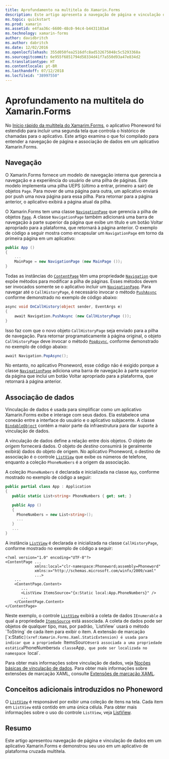 ```yaml
---
title: Aprofundamento na multitela do Xamarin.Forms
description: Este artigo apresenta a navegação de página e vinculação de dados em um aplicativo Xamarin.Forms e demonstra seu uso em um aplicativo multiplataforma multitela.
ms.topic: quickstart
ms.prod: xamarin
ms.assetid: e4faa36c-6600-48c0-94c4-b4431103a4
ms.technology: xamarin-forms
author: davidbritch
ms.author: dabritch
ms.date: 12/02/2016
ms.openlocfilehash: 355d050fea2516dfc8ad532675048c5c5293368a
ms.sourcegitcommit: 6e955f6851794d58334d41f7a550d93a47e834d2
ms.translationtype: HT
ms.contentlocale: pt-BR
ms.lasthandoff: 07/12/2018
ms.locfileid: "38997550"
---
```

# <a name="xamarinforms-multiscreen-deep-dive"></a>Aprofundamento na multitela do Xamarin.Forms

No [Início rápido da multitela do Xamarim.Forms](~/xamarin-forms/get-started/hello-xamarin-forms-multiscreen/quickstart.md), o aplicativo Phoneword foi estendido para incluir uma segunda tela que controla o histórico de chamadas para o aplicativo. Este artigo examina o que foi compilado para entender a navegação de página e associação de dados em um aplicativo Xamarin.Forms.

## <a name="navigation"></a>Navegação

O Xamarin.Forms fornece um modelo de navegação interna que gerencia a navegação e a experiência do usuário de uma pilha de páginas. Este modelo implementa uma pilha UEPS (último a entrar, primeiro a sair) de objetos `Page`. Para mover de uma página para outra, um aplicativo enviará por push uma nova página para essa pilha. Para retornar para a página anterior, o aplicativo exibirá a página atual da pilha.

O Xamarin.Forms tem uma classe [`NavigationPage`](xref:Xamarin.Forms.NavigationPage) que gerencia a pilha de objetos [`Page`](xref:Xamarin.Forms.Page). A classe `NavigationPage` também adicionará uma barra de navegação à parte superior da página que exibe um título e um botão <span class="uiitem">Voltar</span> apropriado para a plataforma, que retornará à página anterior. O exemplo de código a seguir mostra como encapsular um `NavigationPage` em torno da primeira página em um aplicativo:

```csharp
public App ()
{
    ...
    MainPage = new NavigationPage (new MainPage ());
}
```

Todas as instâncias do [`ContentPage`](xref:Xamarin.Forms.ContentPage) têm uma propriedade [`Navigation`](xref:Xamarin.Forms.VisualElement.Navigation) que expõe métodos para modificar a pilha de páginas. Esses métodos devem ser invocados somente se o aplicativo incluir um [`NavigationPage`](xref:Xamarin.Forms.NavigationPage). Para navegar até o `CallHistoryPage`, é necessário invocar o método [`PushAsync`](xref:Xamarin.Forms.NavigationPage.PushAsync(Xamarin.Forms.Page)) conforme demonstrado no exemplo de código abaixo:

```csharp
async void OnCallHistory(object sender, EventArgs e)
{
    await Navigation.PushAsync (new CallHistoryPage ());
}
```

Isso faz com que o novo objeto `CallHistoryPage` seja enviado para a pilha de navegação. Para retornar programaticamente à página original, o objeto `CallHistoryPage` deve invocar o método [`PopAsync`](xref:Xamarin.Forms.NavigationPage.PopAsync), conforme demonstrado no exemplo de código abaixo:

```csharp
await Navigation.PopAsync();
```

No entanto, no aplicativo Phoneword, esse código não é exigido porque a classe [`NavigationPage`](xref:Xamarin.Forms.NavigationPage) adiciona uma barra de navegação à parte superior da página que inclui um botão <span class="uiitem">Voltar</span> apropriado para a plataforma, que retornará à página anterior.

## <a name="data-binding"></a>Associação de dados

Vinculação de dados é usada para simplificar como um aplicativo Xamarin.Forms exibe e interage com seus dados. Ela estabelece uma conexão entre a interface do usuário e o aplicativo subjacente. A classe [`BindableObject`](xref:Xamarin.Forms.BindableObject) contém a maior parte da infraestrutura para dar suporte à vinculação de dados.

A vinculação de dados define a relação entre dois objetos. O objeto de *origem* fornecerá dados. O objeto de *destino* consumirá (e geralmente exibirá) dados do objeto de origem. No aplicativo Phoneword, o destino de associação é o controle [`ListView`](xref:Xamarin.Forms.ListView) que exibe os números de telefone, enquanto a coleção `PhoneNumbers` é a origem da associação.

A coleção `PhoneNumbers` é declarada e inicializada na classe `App`, conforme mostrado no exemplo de código a seguir:

```csharp
public partial class App : Application
{
   public static List<string> PhoneNumbers { get; set; }

   public App ()
   {
     PhoneNumbers = new List<string>();
     ...
   }
   ...
}
```

A instância [`ListView`](xref:Xamarin.Forms.ListView) é declarada e inicializada na classe `CallHistoryPage`, conforme mostrado no exemplo de código a seguir:

```xaml
<?xml version="1.0" encoding="UTF-8"?>
<ContentPage ...
             xmlns:local="clr-namespace:Phoneword;assembly=Phoneword"
             xmlns:x="http://schemas.microsoft.com/winfx/2009/xaml"
             ...>
    ...
    <ContentPage.Content>
       ...
       <ListView ItemsSource="{x:Static local:App.PhoneNumbers}" />
       ...
    </ContentPage.Content>
</ContentPage>
```

Neste exemplo, o controle [`ListView`](xref:Xamarin.Forms.ListView) exibirá a coleta de dados `IEnumerable` a qual a propriedade [`ItemsSource`](xref:Xamarin.Forms.ItemsView`1.ItemsSource) está associada. A coleta de dados pode ser objetos de qualquer tipo, mas, por padrão, `ListView` usará o método `ToString` de cada item para exibir o item. A extensão de marcação [`x:Static`](xref:Xamarin.Forms.Xaml.StaticExtension) é usada para indicar que a propriedade `ItemsSource` será associada a uma propriedade estática `PhoneNumbers` da classe `App`, que pode ser localizada no namespace `local`.

Para obter mais informações sobre vinculação de dados, veja [Noções básicas de vinculação de dados](~/xamarin-forms/xaml/xaml-basics/data-binding-basics.md). Para obter mais informações sobre extensões de marcação XAML, consulte [Extensões de marcação XAML](~/xamarin-forms/xaml/xaml-basics/xaml-markup-extensions.md).

## <a name="additional-concepts-introduced-in-phoneword"></a>Conceitos adicionais introduzidos no Phoneword

O [`ListView`](xref:Xamarin.Forms.ListView) é responsável por exibir uma coleção de itens na tela. Cada item em `ListView` está contido em uma única célula. Para obter mais informações sobre o uso do controle `ListView`, veja [ListView](~/xamarin-forms/user-interface/listview/index.md).

## <a name="summary"></a>Resumo

Este artigo apresentou navegação de página e vinculação de dados em um aplicativo Xamarin.Forms e demonstrou seu uso em um aplicativo de plataforma cruzada multitela.
